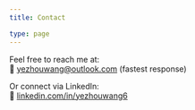 ```yaml
---
title: Contact

type: page
---
```


Feel free to reach me at:  
📧 [yezhouwang@outlook.com](mailto:yezhouwang@outlook.com) (fastest response)  

Or connect via LinkedIn:  
🔗 [linkedin.com/in/yezhouwang6](https://linkedin.com/in/yezhouwang6)